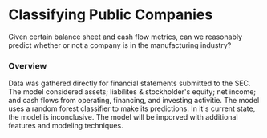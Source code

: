 # Classifying Public Companies
Given certain balance sheet and cash flow metrics, can we reasonably predict whether or not a company is in the manufacturing industry?

### Overview
Data was gathered directly for financial statements submitted to the SEC. The model considered assets; liabilites & stockholder's equity; net income; and cash flows from operating, financing, and investing activitie. The model uses a random forest classifier to make its predictions. In it's current state, the model is inconclusive. The model will be imporved with additional features and modeling techniques. 

